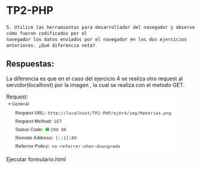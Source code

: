 # TP2-PHP  
~~~
5. Utilice las herramientas para desarrollador del navegador y observe cómo fueron codificados por el
navegador los datos enviados por el navegador en los dos ejercicios anteriores. ¿Qué diferencia nota?
~~~  
##  Respuestas:  
  La diferencia es que en el caso del ejercicio 4 se realiza otro request al servidor(localhost) por la imagen  , la cual se realiza con el metodo GET.

  Request:  
  ![Imagen Request](ejer5.png "requestEjer5")

  Ejecutar formulario.html
